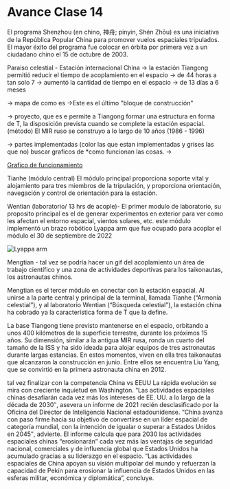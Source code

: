 # **Avance Clase 14**

El programa Shenzhou (en chino, 神舟; pinyin, Shén Zhōu) es una iniciativa de la República Popular China para promover vuelos espaciales tripulados. El mayor éxito del programa fue colocar en órbita por primera vez a un ciudadano chino el 15 de octubre de 2003.

Paraiso celestial - Estación internacional China
→ la estación Tiangong permitió reducir el tiempo de acoplamiento en el espacio → de 44 horas a tan solo 7
→ aumentó la cantidad de tiempo en el espacio → de 13 días a 6 meses

→ mapa de como es 
→Este es el último "bloque de construcción"


→ proyecto, que es e permite a Tiangong formar una estructura en forma de T, la disposición prevista cuando se complete la estación espacial. (método) El MIR ruso se construyo a lo largo de 10 años (1986 - 1996)

→ partes implementadas (color las que estan implementadas y grises las que no) buscar graficos de *como funcionan las cosas. 
→ 

[Grafico de funcionamiento](https://datavizcatalogue.com/ES/metodos/diagrama_de_flujo.html) 

Tianhe (módulo central) El módulo principal proporciona soporte vital y alojamiento para tres miembros de la tripulación, y proporciona orientación, navegación y control de orientación para la estación.

Wentian (laboratorio/ 13 hrs de acople)- El primer modulo de laboratorio, su proposito principal es el de generar experimentos en exterior para ver como les afectan el entorno espacial, vientos solares, etc. este módulo implementó un brazo robótico Lyappa arm que fue ocupado para acoplar el módulo el 30 de septiembre de 2022 

![Lyappa arm](https://upload.wikimedia.org/wikipedia/commons/7/78/Module_relocation_with_rotation_arm_on_Tiangong.gif)

Mengtian  - tal vez se podría hacer un gif del acoplamiento
un área de trabajo científico y una zona de actividades deportivas para los taikonautas, los astronautas chinos. 

Mengtian es el tercer módulo en conectar con la estación espacial. 
Al unirse a la parte central y principal de la terminal, llamada Tianhe (“Armonía celestial”), y al laboratorio Wentian (“Búsqueda celestial”), la estación china ha cobrado ya la característica forma de T que la define.

La base Tiangong tiene previsto mantenerse en el espacio, orbitando a unos 400 kilómetros de la superficie terrestre, durante los próximos 15 años. Su dimensión, similar a la antigua MIR rusa, ronda un cuarto del tamaño de la ISS y ha sido ideada para alojar equipos de tres astronautas durante largas estancias. En estos momentos, viven en ella tres taikonautas que alcanzaron la construcción en junio. Entre ellos se encuentra Liu Yang, que se convirtió en la primera astronauta china en 2012.

tal vez finalizar con la competencia China vs EEUU
 La rápida evolución se mira con creciente inquietud en Washington. “Las actividades espaciales chinas desafiarán cada vez más los intereses de EE. UU. a lo largo de la década de 2030″, asevera un informe de 2021 recién desclasificado por la Oficina del Director de Inteligencia Nacional estadounidense. “China avanza con paso firme hacia su objetivo de convertirse en un líder espacial de categoría mundial, con la intención de igualar o superar a Estados Unidos en 2045″, advierte.
El informe calcula que para 2030 las actividades espaciales chinas “erosionarán” cada vez más las ventajas de seguridad nacional, comerciales y de influencia global que Estados Unidos ha acumulado gracias a su liderazgo en el espacio. “Las actividades espaciales de China apoyan su visión multipolar del mundo y refuerzan la capacidad de Pekín para erosionar la influencia de Estados Unidos en las esferas militar, económica y diplomática”, concluye.
